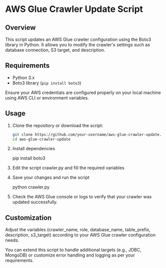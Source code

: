 # AWS Glue Crawler Update Script

## Overview

This script updates an AWS Glue crawler configuration using the Boto3 library in Python. It allows you to modify the crawler's settings such as database connection, S3 target, and description.

## Requirements

- Python 3.x
- Boto3 library (`pip install boto3`)

Ensure your AWS credentials are configured properly on your local machine using AWS CLI or environment variables.

## Usage

1. Clone the repository or download the script:
   
   ```bash
   git clone https://github.com/your-username/aws-glue-crawler-update.git
   cd aws-glue-crawler-update

2. Install dependencies

   pip install boto3

3. Edit the script crawler.py and fill the required variables

4. Save your changes and run the script

   python crawler.py

5. Check the AWS Glue console or logs to verify that your crawler was updated successfully.

## Customization
Adjust the variables (crawler_name, role, database_name, table_prefix, description, s3_target) according to your AWS Glue crawler configuration needs.

You can extend this script to handle additional targets (e.g., JDBC, MongoDB) or customize error handling and logging as per your requirements.


